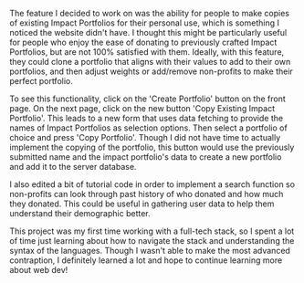 The feature I decided to work on was the ability for people to make copies of existing Impact Portfolios for their personal use, which is something I noticed the website didn't have. I thought this might be particularly useful for people who enjoy the ease of donating to previously crafted Impact Portfolios, but are not 100% satisfied with them. Ideally, with this feature, they could clone a portfolio that aligns with their values to add to their own portfolios, and then adjust weights or add/remove non-profits to make their perfect portfolio. 

To see this functionality, click on the 'Create Portfolio' button on the front page. On the next page, click on the new button 'Copy Existing Impact Portfolio'. This leads to a new form that uses data fetching to provide the names of Impact Portfolios as selection options. Then select a portfolio of choice and press 'Copy Portfolio'. Though I did not have time to actually implement the copying of the portfolio, this button would use the previously submitted name and the impact portfolio's data to create a new portfolio and add it to the server database. 

I also edited a bit of tutorial code in order to implement a search function so non-profits can look through past history of who donated and how much they donated. This could be useful in gathering user data to help them understand their demographic better.  

This project was my first time working with a full-tech stack, so I spent a lot of time just learning about how to navigate the stack and understanding the syntax of the languages. Though I wasn't able to make the most advanced contraption, I definitely learned a lot and hope to continue learning more about web dev!
